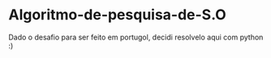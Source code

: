 # Algoritmo-de-pesquisa-de-S.O
Dado o desafio para ser feito em portugol, decidi resolvelo aqui com python :)
